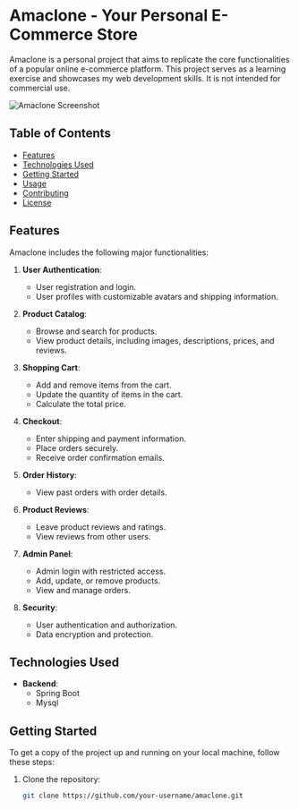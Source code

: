 # Amaclone - Your Personal E-Commerce Store

Amaclone is a personal project that aims to replicate the core functionalities of a popular online e-commerce platform. This project serves as a learning exercise and showcases my web development skills. It is not intended for commercial use.

![Amaclone Screenshot](screenshot.png)

## Table of Contents

- [Features](#features)
- [Technologies Used](#technologies-used)
- [Getting Started](#getting-started)
- [Usage](#usage)
- [Contributing](#contributing)
- [License](#license)

## Features

Amaclone includes the following major functionalities:

1. **User Authentication**:
   - User registration and login.
   - User profiles with customizable avatars and shipping information.

2. **Product Catalog**:
   - Browse and search for products.
   - View product details, including images, descriptions, prices, and reviews.

3. **Shopping Cart**:
   - Add and remove items from the cart.
   - Update the quantity of items in the cart.
   - Calculate the total price.

4. **Checkout**:
   - Enter shipping and payment information.
   - Place orders securely.
   - Receive order confirmation emails.

5. **Order History**:
   - View past orders with order details.

6. **Product Reviews**:
   - Leave product reviews and ratings.
   - View reviews from other users.

7. **Admin Panel**:
   - Admin login with restricted access.
   - Add, update, or remove products.
   - View and manage orders.

8. **Security**:
   - User authentication and authorization.
   - Data encryption and protection.

## Technologies Used

- **Backend**:
  - Spring Boot
  - Mysql


## Getting Started

To get a copy of the project up and running on your local machine, follow these steps:

1. Clone the repository:

   ```bash
   git clone https://github.com/your-username/amaclone.git

